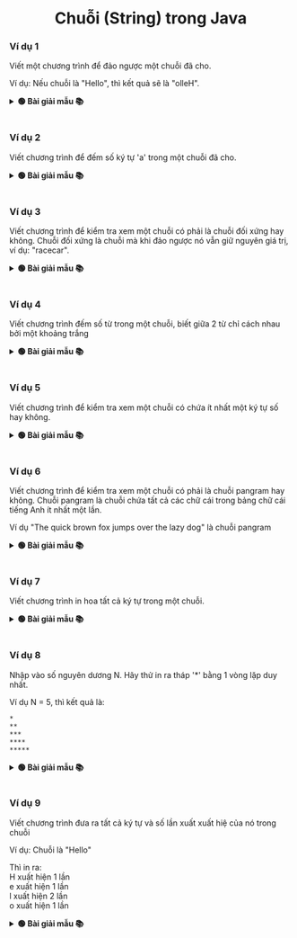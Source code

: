 <div align="center">

# Chuỗi (String) trong Java
</div>

### Ví dụ 1

Viết một chương trình để đảo ngược một chuỗi đã cho.

Ví dụ: Nếu chuỗi là "Hello", thì kết quả sẽ là "olleH".

<details>
<summary> <strong>🟢 Bài giải mẫu 📚</strong></summary>

```java
package VKU;

import java.util.Scanner;

public class Example  {	
	public static void main(String[] args) {
		Scanner sc = new Scanner(System.in);
		System.out.print("Nhập chuỗi: ");
		String s = sc.nextLine();
		String p = "";
		for (int i = s.length() - 1; i >= 0; i--)
			p = p + s.charAt(i);
		System.out.println("Chuỗi đảo ngược của " + s + " là " + p);
	}
}
```

</details>
<br>

### Ví dụ 2

Viết chương trình để đếm số ký tự 'a' trong một chuỗi đã cho.

<details>
<summary> <strong>🟢 Bài giải mẫu 📚</strong></summary>

```java
package VKU;

import java.util.Scanner;

public class Example  {	
	public static void main(String[] args) {
		Scanner sc = new Scanner(System.in);
		//Nhập chuỗi
		System.out.print("Nhập chuỗi: ");
		String s = sc.nextLine();
		// đếm ký tự 'a' trong chuỗi
		int count = 0;
		for (int i = 0; i < s.length(); i++)
			if (s.charAt(i) == 'a')
				count++;
		System.out.println("Số lượng ký tự 'a' là " + count);
	}
}
```

</details>
<br>

### Ví dụ 3

Viết chương trình để kiểm tra xem một chuỗi có phải là chuỗi đối xứng hay không. Chuỗi đối xứng là chuỗi mà khi đảo ngược nó vẫn giữ nguyên giá trị, ví dụ: "racecar".

<details>
<summary> <strong>🟢 Bài giải mẫu 📚</strong></summary>

```java
package VKU;

import java.util.Scanner;

public class Example  {	
	public static void main(String[] args) {
		Scanner sc = new Scanner(System.in);
		System.out.print("Nhập chuỗi: ");
		String s = sc.nextLine();
		String p = "";
		for (int i = s.length() - 1; i >= 0; i--)
			p = p + s.charAt(i);
		if (s.equals(p))
			System.out.println(s + " là chuỗi đối xứng");
		else
			System.out.println(s + " không là chuỗi đối xứng");
	}
}
```

</details>
<br>

### Ví dụ 4

Viết chương trình đếm số từ trong một chuỗi, biết giữa 2 từ chỉ cách nhau bởi một khoảng trắng

<details>
<summary> <strong>🟢 Bài giải mẫu 📚</strong></summary>

```java
package VKU;

import java.util.Scanner;

public class Example  {	
	public static void main(String[] args) {
		Scanner sc = new Scanner(System.in);
		//Nhập chuỗi
		System.out.print("Nhập chuỗi: ");
		String s = sc.nextLine();
		// đếm ký tự ' ' trong chuỗi
		int count = 0;
		for (int i = 0; i < s.length(); i++)
			if (s.charAt(i) == ' ')
				count++;
		System.out.println("Số lượng từ trong chuỗi là " + (count + 1));
	}
}
```

</details>
<br>


### Ví dụ 5

Viết chương trình để kiểm tra xem một chuỗi có chứa ít nhất một ký tự số hay không.

<details>
<summary> <strong>🟢 Bài giải mẫu 📚</strong></summary>

```java
package VKU;

import java.util.Scanner;

public class Example  {	
	public static void main(String[] args) {
		Scanner sc = new Scanner(System.in);
		//Nhập chuỗi
		System.out.print("Nhập chuỗi: ");
		String s = sc.nextLine();
		
		boolean flag = false;
		for (int i = 0; i < s.length(); i++)
			if (s.charAt(i) >= '0' && s.charAt(i) <= '9')
				flag = true;
		if (flag)
			System.out.println("Có ký tự số");
		else
			System.out.println("Không có ký tự số");
	}
}
```

</details>
<br>

### Ví dụ 6

Viết chương trình để kiểm tra xem một chuỗi có phải là chuỗi pangram hay không. Chuỗi pangram là chuỗi chứa tất cả các chữ cái trong bảng chữ cái tiếng Anh ít nhất một lần.

Ví dụ "The quick brown fox jumps over the lazy dog" là chuỗi pangram

<details>
<summary> <strong>🟢 Bài giải mẫu 📚</strong></summary>

```java
package VKU;

import java.util.Scanner;

public class Example  {	
	public static void main(String[] args) {
		Scanner sc = new Scanner(System.in);
		//Nhập chuỗi
		System.out.print("Nhập chuỗi: ");
		String s = sc.nextLine();
		// in thường chuỗi
		s = s.toLowerCase();
		
		boolean d[] = new boolean[123];
		for (char ch = 'a'; ch <= 'z'; ch++)
			d[ch] = false;
		
		for (int i = 0; i < s.length(); i++)
			d[s.charAt(i)] = true;
		
		boolean flag = true;
		for (char ch = 'a'; ch <= 'z'; ch++)
			if (d[ch] == false)
				flag = false;
		
		if (flag)
			System.out.println("Là chuỗi pangram ");
		else
			System.out.println("Không là chuỗi pangram ");
	}
}
```

</details>
<br>

### Ví dụ 7

Viết chương trình in hoa tất cả ký tự trong một chuỗi.

<details>
<summary> <strong>🟢 Bài giải mẫu 📚</strong></summary>

```java
package VKU;

import java.util.Scanner;

public class Example  {	
	public static void main(String[] args) {
		Scanner sc = new Scanner(System.in);
		//Nhập chuỗi
		System.out.print("Nhập chuỗi: ");
		String s = sc.nextLine();
		// dùng hàm để in thường chuỗi
		s = s.toLowerCase();
		System.out.println("Chuỗi sau khi in thường là " + s);
	}
}
```

</details>
<br>

### Ví dụ 8
Nhập vào số nguyên dương N. Hãy thử in ra tháp '*' bằng 1 vòng lặp duy nhất.

Ví dụ N = 5, thì kết quả là:

```text
*
**
***
****
*****
```

<details>
<summary> <strong>🟢 Bài giải mẫu 📚</strong></summary>

```java
package VKU;

import java.util.Scanner;

public class Example  {	
	public static void main(String[] args) {
		Scanner sc = new Scanner(System.in);
		System.out.print("Nhập N: ");
		int n = sc.nextInt();
		
		String s = "";
		for (int i = 1; i <= n; i++) {
			s = s + "*";
			System.out.println(s);
		}
	}
}
```

</details>
<br>

### Ví dụ 9

Viết chương trình đưa ra tất cả ký tự và số lần xuất xuất hiệ của nó trong chuỗi

Ví dụ: Chuỗi là "Hello"

Thì in ra:<br>
H xuất hiện 1 lần <br>
e xuất hiện 1 lần <br>
l xuất hiện 2 lần <br>
o xuất hiện 1 lần <br>

<details>
<summary> <strong>🟢 Bài giải mẫu 📚</strong></summary>

```java
package VKU;

import java.util.Scanner;

public class Example  {	
	public static void main(String[] args) {
		Scanner sc = new Scanner(System.in);
		//Nhập chuỗi
		System.out.print("Nhập chuỗi: ");
		String s = sc.nextLine();
		
		int d[] = new int[256];
		for (char ch = 0; ch <= 255; ch++)
			d[ch] = 0;
		
		for (int i = 0; i < s.length(); i++)
			d[s.charAt(i)] ++;
		
		boolean flag = true;
		for (int i = 0; i < s.length(); i++)
			if (d[s.charAt(i)] > 0) {
				System.out.println(s.charAt(i) + " xuất hiện " + d[s.charAt(i)] + " lần");
				d[s.charAt(i)] = 0;
			}
	}
}
```

</details>
<br>

